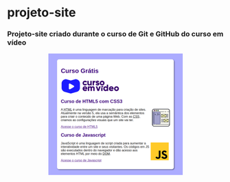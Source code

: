 # projeto-site
 ### Projeto-site criado durante o curso de Git e GitHub do curso em vídeo

 <div align="center">

 [<img src="imagens/projeto-site.png">](https://luizacn.github.io/projeto-site/)

 </div>
